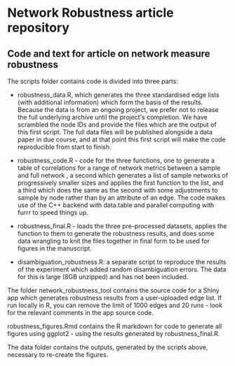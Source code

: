 # Network Robustness article repository  

## Code and text for article on network measure robustness

The scripts folder contains code is divided into three parts:

* robustness_data.R, which generates the three standardised edge lists (with additional information) which form the basis of the results. Because the data is from an ongoing project, we prefer not to release the full underlying archive until the project's completion. We have scrambled the node IDs and provide the files which are the output of this first script. The full data files will be published alongside a data paper in due course, and at that point this first script will make the code reproducible from start to finish.

* robustness_code.R - code for the three functions, one to generate a table of correlations for a range of network metrics between a sample and full network , a second which generates a list of sample networks of progressively smaller sizes and applies the first function to the list, and a third which does the same as the second with some adjustments to sample by node rather than by an attribute of an edge.  The code makes use of the C++ backend with data.table and parallel computing with furrr to speed things up. 

* robustness_final.R - loads the three pre-processed datasets, applies the function to them to generate the robustness results, and does some data wrangling to knit the files together in final form to be used for figures in the manuscript.

* disambiguation_robustness.R: a separate script to reproduce the results of the experiment which added random disambiguation errors. The data for this is large (8GB unzipped) and has not been included.

The folder network_robustness_tool contains the source code for a Shiny app which generates robustness results from a user-uploaded edge list. If run locally in R, you can remove the limit of 1000 edges and 20 runs - look for the relevant comments in the app source code. 

robustness_figures.Rmd contains the R markdown for code to generate all figures using ggplot2 - using the results generated by robustness_final.R.

The data folder contains the outputs, generated by the scripts above, necessary to re-create the figures. 

